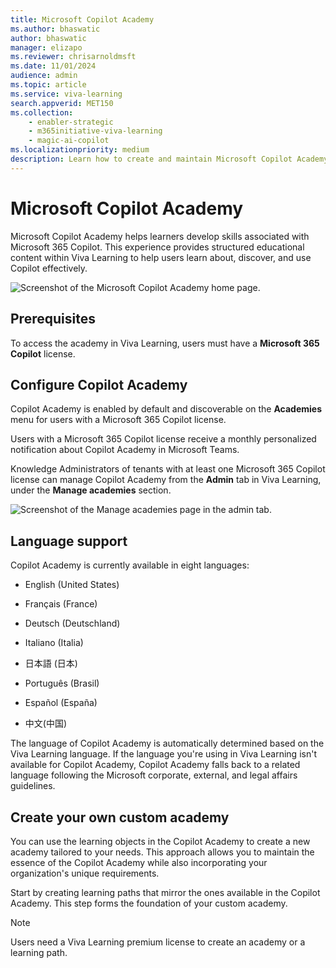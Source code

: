 ```yaml
---
title: Microsoft Copilot Academy
ms.author: bhaswatic
author: bhaswatic
manager: elizapo
ms.reviewer: chrisarnoldmsft
ms.date: 11/01/2024
audience: admin
ms.topic: article
ms.service: viva-learning
search.appverid: MET150
ms.collection: 
    - enabler-strategic
    - m365initiative-viva-learning
    - magic-ai-copilot
ms.localizationpriority: medium
description: Learn how to create and maintain Microsoft Copilot Academy. 
---
```


# Microsoft Copilot Academy 

Microsoft Copilot Academy helps learners develop skills associated with Microsoft 365 Copilot. This experience provides structured educational content within Viva Learning to help users learn about, discover, and use Copilot effectively.  

![Screenshot of the Microsoft Copilot Academy home page.](../media/learning/academy-copilot-home-page.png)

## Prerequisites

To access the academy in Viva Learning, users must have a **Microsoft 365 Copilot** license.

## Configure Copilot Academy

Copilot Academy is enabled by default and discoverable on the **Academies** menu for users with a Microsoft 365 Copilot license.

Users with a Microsoft 365 Copilot license receive a monthly personalized notification about Copilot Academy in Microsoft Teams.

Knowledge Administrators of tenants with at least one Microsoft 365 Copilot license can manage Copilot Academy from the **Admin** tab in Viva Learning, under the **Manage academies** section.


![Screenshot of the Manage academies page in the admin tab.](../media/learning/academy-copilot-admin.png)

## Language support 

Copilot Academy is currently available in eight languages: 

- English (United States)

- Français (France)

- Deutsch (Deutschland)

- Italiano (Italia)

- 日本語 (日本)

- Português (Brasil)

- Español (España)

- 中文(中国)

The language of Copilot Academy is automatically determined based on the Viva Learning language. If the language you're using in Viva Learning isn't available for Copilot Academy,  Copilot Academy falls back to a related language following the Microsoft corporate, external, and legal affairs guidelines.

## Create your own custom academy

You can use the learning objects in the Copilot Academy to create a new academy tailored to your needs. This approach allows you to maintain the essence of the Copilot Academy while also incorporating your organization's unique requirements.

Start by creating learning paths that mirror the ones available in the Copilot Academy. This step forms the foundation of your custom academy.

> [!NOTE]
> Users need a Viva Learning premium license to create an academy or a learning path.
